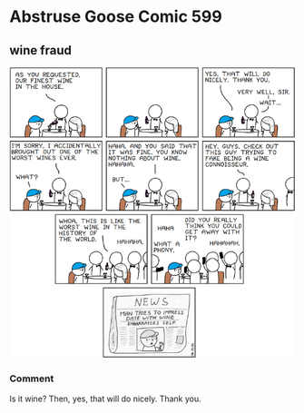 # Abstruse Goose Comic 599
## wine fraud

![image](this_part_of_the_date_is_so_stressful_that_you_should_prolly_drink_beforehand.png)
### Comment
Is it wine? Then, yes, that will do nicely. Thank you.

